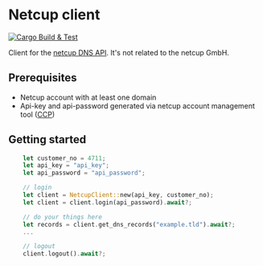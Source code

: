 # Netcup client

[![Cargo Build & Test](https://github.com/sissto/netcup-client/actions/workflows/rust.yml/badge.svg?branch=main)](https://github.com/sissto/netcup-client/actions/workflows/rust.yml)

Client for the [netcup DNS API](https://www.netcup-wiki.de/wiki/DNS_API). It's not related to the netcup GmbH.

## Prerequisites

- Netcup account with at least one domain
- Api-key and api-password generated via netcup account management tool ([CCP](https://www.customercontrolpanel.de/))

## Getting started

```rust
    let customer_no = 4711;
    let api_key = "api_key";
    let api_password = "api_password";

    // login
    let client = NetcupClient::new(api_key, customer_no);
    let client = client.login(api_password).await?;

    // do your things here
    let records = client.get_dns_records("example.tld").await?;
    ...

    // logout
    client.logout().await?;
```
